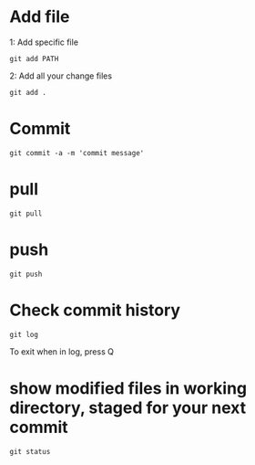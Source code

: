 # Add file 

1: Add specific file
```
git add PATH
```

2: Add all your change files

```
git add .
```

# Commit

```
git commit -a -m 'commit message'
```

# pull 

```
git pull
```

# push
```
git push
```

# Check commit history 
``` 
git log
```
To exit when in log, press Q

# show modified files in working directory, staged for your next commit
```
git status
```

